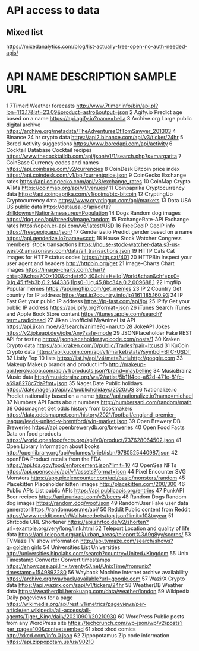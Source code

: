 # API access to data


## Mixed list

https://mixedanalytics.com/blog/list-actually-free-open-no-auth-needed-apis/


#	API NAME	DESCRIPTION	SAMPLE URL
1	7Timer!	Weather forecasts	http://www.7timer.info/bin/api.pl?lon=113.17&lat=23.09&product=astro&output=json
2	Agify.io	Predict age based on a name	https://api.agify.io?name=bella
3	Archive.org	Large public digital archive	https://archive.org/metadata/TheAdventuresOfTomSawyer_201303
4	Binance	24 hr crypto data	https://api2.binance.com/api/v3/ticker/24hr
5	Bored	Activity suggestions	https://www.boredapi.com/api/activity
6	Cocktail Database	Cocktail recipes	https://www.thecocktaildb.com/api/json/v1/1/search.php?s=margarita
7	CoinBase	Currency codes and names	https://api.coinbase.com/v2/currencies
8	CoinDesk	Bitcoin price index	https://api.coindesk.com/v1/bpi/currentprice.json
9	CoinGecko	Exchange rates	https://api.coingecko.com/api/v3/exchange_rates
10	CoinMap	Crypto ATMs	https://coinmap.org/api/v1/venues/
11	Coinpaprika	Cryptocurrency data	https://api.coinpaprika.com/v1/coins/btc-bitcoin
12	CryptingUp	Cryptocurrency data	https://www.cryptingup.com/api/markets
13	Data USA	US public data	https://datausa.io/api/data?drilldowns=Nation&measures=Population
14	Dogs	Random dog images	https://dog.ceo/api/breeds/image/random
15	ExchangeRate-API	Exchange rates	https://open.er-api.com/v6/latest/USD
16	FreeGeoIP	GeoIP info	https://freegeoip.app/json/
17	Genderize.io	Predict gender based on a name	https://api.genderize.io?name=scott
18	House Stock Watcher	Congress members’ stock transactions	https://house-stock-watcher-data.s3-us-west-2.amazonaws.com/data/all_transactions.json
19	HTTP Cats	Cat images for HTTP status codes	https://http.cat/401
20	HTTPBin	Inspect your user agent and headers	http://httpbin.org/get
21	Image-Charts	Chart images	https://image-charts.com/chart?cht=p3&chs=700×100&chd=t:60,40&chl=Hello|World&chan&chf=ps0-0,lg,45,ffeb3b,0.2,f44336,1|ps0-1,lg,45,8bc34a,0.2,009688,1
22	Imgflip	Popular memes	https://api.imgflip.com/get_memes
23	IP 2 Country	Get country for IP address	https://api.ip2country.info/ip?161.185.160.93
24	IP Fast	Get your public IP address	https://ip-fast.com/api/ip/
25	IPify	Get your public IP address	https://api.ipify.org?format=json
26	iTunes Search	iTunes and Apple Book Store content	https://itunes.apple.com/search?term=radiohead
27	Jikan	Unofficial MyAnimeList API	https://api.jikan.moe/v3/search/anime?q=naruto
28	JokeAPI	Jokes	https://v2.jokeapi.dev/joke/Any?safe-mode
29	JSONPlaceholder	Fake REST API for testing	https://jsonplaceholder.typicode.com/posts/1
30	Kraken	Crypto data	https://api.kraken.com/0/public/Trades?pair=ltcusd
31	KuCoin	Crypto data	https://api.kucoin.com/api/v1/market/stats?symbol=BTC-USDT
32	Listly	Top 10 lists	https://list.ly/api/v4/meta?url=http://google.com
33	Makeup	Makeup brands and product info	http://makeup-api.herokuapp.com/api/v1/products.json?brand=maybelline
34	MusicBrainz	Music data	http://musicbrainz.org/ws/2/artist/5b11f4ce-a62d-471e-81fc-a69a8278c7da?fmt=json
35	Nager.Date	Public holidays	https://date.nager.at/api/v2/publicholidays/2020/US
36	Nationalize.io	Predict nationality based on a name	https://api.nationalize.io?name=michael
37	Numbers API	Facts about numbers	http://numbersapi.com/random/math
38	Oddsmagnet	Get odds history from bookmakers	https://data.oddsmagnet.com/history/2021/football/england-premier-league/leeds-united-v-brentford/win-market.json
39	Open Brewery DB	Breweries	https://api.openbrewerydb.org/breweries
40	Open Food Facts	Data on food products	https://world.openfoodfacts.org/api/v0/product/737628064502.json
41	Open Library	Information about books	http://openlibrary.org/api/volumes/brief/isbn/9780525440987.json
42	openFDA	Product recalls from the FDA	https://api.fda.gov/food/enforcement.json?limit=10
43	OpenSea	NFTs	https://api.opensea.io/api/v1/assets?format=json
44	Pixel Encounter	SVG Monsters	https://app.pixelencounter.com/api/basic/monsters/random
45	Placekitten	Placeholder kitten images	http://placekitten.com/200/300
46	Public APIs	List public APIs	https://api.publicapis.org/entries
47	PunkAPI	Beer recipes	https://api.punkapi.com/v2/beers
48	Random Dogs	Random dog images	https://random.dog/woof.json
49	RandomUser	Fake user data generator	https://randomuser.me/api/
50	Reddit	Public content from Reddit	https://www.reddit.com/r/Wallstreetbets/top.json?limit=10&t=year
51	Shrtcode	URL Shortener	https://api.shrtco.de/v2/shorten?url=example.org/very/long/link.html
52	Teleport	Location and quality of life data	https://api.teleport.org/api/urban_areas/teleport%3A9q8yy/scores/
53	TVMaze	TV show information	http://api.tvmaze.com/search/shows?q=golden girls
54	Universities List	Universities	http://universities.hipolabs.com/search?country=United+Kingdom
55	Unix Timestamp Converter	Convert timestamps	https://showcase.api.linx.twenty57.net/UnixTime/fromunix?timestamp=1549892280
56	Wayback Machine	Internet archive availability	https://archive.org/wayback/available?url=google.com
57	WazirX	Crypto data	https://api.wazirx.com/sapi/v1/tickers/24hr
58	WeatherDB	Weather data	https://weatherdbi.herokuapp.com/data/weather/london
59	Wikipedia	Daily pageviews for a page	https://wikimedia.org/api/rest_v1/metrics/pageviews/per-article/en.wikipedia/all-access/all-agents/Tiger_King/daily/20210901/20210930
60	WordPress	Public posts from any WordPress site	https://techcrunch.com/wp-json/wp/v2/posts?per_page=100&context=embed
61	xkcd	xkcd comics	http://xkcd.com/info.0.json
62	Zippopotamus	Zip code information	https://api.zippopotam.us/us/90210



